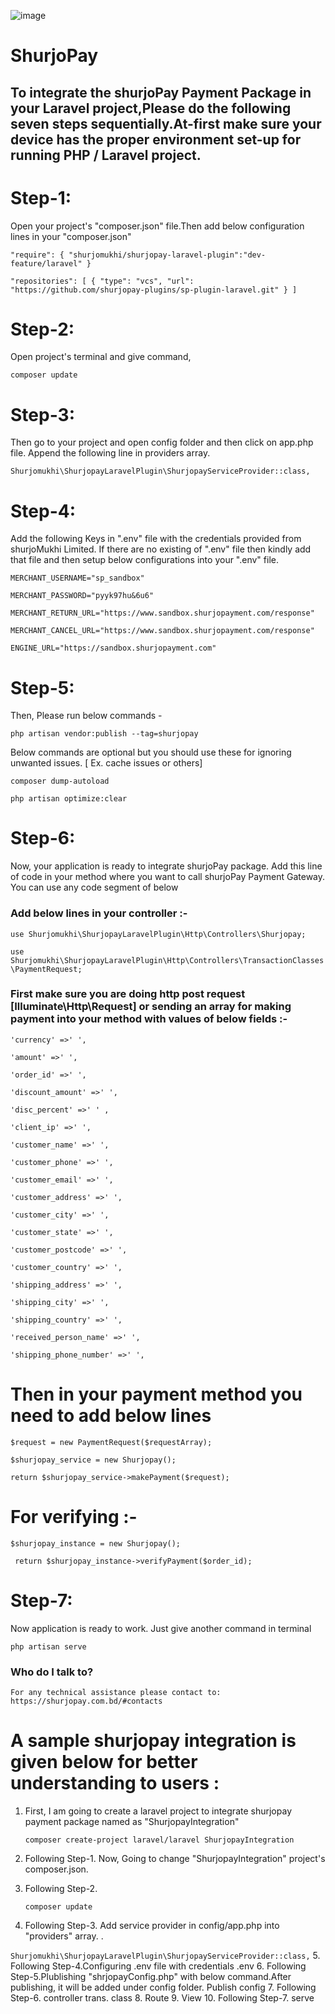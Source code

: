 ![image](https://user-images.githubusercontent.com/57352037/170198396-932692aa-3354-4cf0-abc1-2b8ef43a6de3.png)


# ShurjoPay

## To integrate the shurjoPay Payment Package in your Laravel project,Please do the following seven steps sequentially.At-first make sure your device has the proper environment set-up for running PHP / Laravel project.


# Step-1: 
Open your project's "composer.json" file.Then add below configuration lines in your "composer.json"

`` "require": {
              "shurjomukhi/shurjopay-laravel-plugin":"dev-feature/laravel"
             }
``

`` "repositories": [
                        {
                            "type": "vcs",
                            "url": "https://github.com/shurjopay-plugins/sp-plugin-laravel.git"
                        }
                    ]
``

# Step-2: 
Open project's terminal and give command,

``
composer update
``

# Step-3:  
Then go to your project and open config folder and then click on app.php file. Append the following line in providers array.

``
Shurjomukhi\ShurjopayLaravelPlugin\ShurjopayServiceProvider::class,
``

# Step-4: 
Add the following Keys in ".env" file with the credentials provided from shurjoMukhi Limited. If there are no existing of ".env" file then kindly add that file and then setup below configurations into your ".env" file.


``MERCHANT_USERNAME="sp_sandbox"
``

``MERCHANT_PASSWORD="pyyk97hu&6u6"
``

``MERCHANT_RETURN_URL="https://www.sandbox.shurjopayment.com/response"
``

``MERCHANT_CANCEL_URL="https://www.sandbox.shurjopayment.com/response"
``

``ENGINE_URL="https://sandbox.shurjopayment.com"
``

# Step-5: 
Then, Please run below commands  -

``php artisan vendor:publish --tag=shurjopay
`` 

Below commands are optional but you should use these for ignoring unwanted issues. [ Ex. cache issues or others]

``composer dump-autoload
``

``php artisan optimize:clear
``
  
# Step-6:
 Now, your application is ready to integrate shurjoPay package. Add this line of code in your method where you want to call shurjoPay Payment Gateway. You can use any code segment of below

### Add below lines in your controller :-


``
use Shurjomukhi\ShurjopayLaravelPlugin\Http\Controllers\Shurjopay;
``

``
use Shurjomukhi\ShurjopayLaravelPlugin\Http\Controllers\TransactionClasses\PaymentRequest;
``

### First make sure you are doing http post request [Illuminate\Http\Request] or sending an array for making payment into your method with values of below fields :-

``
'currency' =>' ',
``

``
'amount' =>' ',
``

``
'order_id' =>' ',
``

``
'discount_amount' =>' ',
``

``
'disc_percent' =>' ' ,
``

``
'client_ip' =>' ',
``

``
'customer_name' =>' ',
``

``
'customer_phone' =>' ',
``

``
'customer_email' =>' ',
``

``
'customer_address' =>' ',
``

``
'customer_city' =>' ',
``

``
'customer_state' =>' ',
``

``
'customer_postcode' =>' ',
``

``
'customer_country' =>' ',
``

``
'shipping_address' =>' ',
``

``
'shipping_city' =>' ',
``

``
'shipping_country' =>' ',
``

``
'received_person_name' =>' ',
``

``
'shipping_phone_number' =>' ',
``


# Then in your payment method you need to add below lines

``$request = new PaymentRequest($requestArray);
``

``$shurjopay_service = new Shurjopay();
``

``return $shurjopay_service->makePayment($request);
``
# For verifying :-

``
   $shurjopay_instance = new Shurjopay();
``

`` 
   return $shurjopay_instance->verifyPayment($order_id);
``	

# Step-7:
Now application is ready to work. Just give another command in terminal

``
  php artisan serve
``

### Who do I talk to? ###
	For any technical assistance please contact to: https://shurjopay.com.bd/#contacts


# A sample shurjopay integration is given below for better understanding to users :

1. First, I am going to create a laravel project to integrate shurjopay payment package named as "ShurjopayIntegration"
   
   ``composer create-project laravel/laravel ShurjopayIntegration
   ``
2. Following Step-1. Now, Going to change "ShurjopayIntegration" project's composer.json.

3. Following Step-2.

   ``composer update
   ``
4. Following Step-3. Add service provider in config/app.php into "providers" array. .

``
Shurjomukhi\ShurjopayLaravelPlugin\ShurjopayServiceProvider::class,
``
5. Following Step-4.Configuring .env file with credentials
   .env
6. Following Step-5.Plublishing "shrjopayConfig.php" with below command.After publishing, it will be added under config folder.
   Publish config
7. Following Step-6.
   controller trans. class
8. Route
9. View
10. Following Step-7.
serve
